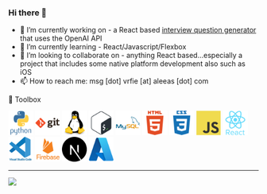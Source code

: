 ### Hi there 👋

<!--
**anonmouse1/anonmouse1** is a ✨ _special_ ✨ repository because its `README.md` (this file) appears on your GitHub profile.

Here are some ideas to get you started:
- 🤔 I’m looking for help with ... 
- 💬 Ask me about ...

-->
<!-- Your badges -->
- 🔭 I’m currently working on - a React based [interview question generator](https://openai-interview-question-generator.vercel.app/) that uses the OpenAI API
- 🌱 I’m currently learning - React/Javascript/Flexbox
- 👯 I’m looking to collaborate on - anything React based...especially a project that includes some native platform development also such as iOS
- 📫 How to reach me: msg [dot] vrfie [at] aleeas [dot] com


🧰 Toolbox
<p float="left">
    <img src="https://github.com/devicons/devicon/blob/master/icons/python/python-original-wordmark.svg" alt="Python Logo" width="50" height="50"/>
    <img src="https://github.com/devicons/devicon/blob/master/icons/git/git-original-wordmark.svg" alt="Git Logo" width="50" height="50"/>
    <img src="https://github.com/devicons/devicon/blob/master/icons/linux/linux-original.svg" alt="Linux Logo" width="50" height="50"/>
    <img src="https://github.com/devicons/devicon/blob/master/icons/bash/bash-original.svg" alt="Bash Logo" width="50" height="50"/>  
    <img src="https://github.com/devicons/devicon/blob/master/icons/mysql/mysql-original-wordmark.svg" alt="MySQL Logo" width="50" height="50"/>
    <img src="https://github.com/devicons/devicon/blob/master/icons/html5/html5-plain-wordmark.svg" alt="HTML5 Logo" width="50" height="50"/>
    <img src="https://github.com/devicons/devicon/blob/master/icons/css3/css3-plain-wordmark.svg" alt="CSS3 Logo" width="50" height="50"/>
    <img src="https://github.com/devicons/devicon/blob/master/icons/javascript/javascript-original.svg" alt="Javascript Logo" width="50" height="50"/>
    <img src="https://github.com/devicons/devicon/blob/master/icons/react/react-original-wordmark.svg" alt="React Logo" width="50" height="50"/>
    <img src="https://github.com/devicons/devicon/blob/master/icons/vscode/vscode-original-wordmark.svg" alt="VSCode Logo" width="50" height="50"/>
    <img src="https://github.com/devicons/devicon/blob/master/icons/firebase/firebase-plain-wordmark.svg" alt="Firebase Logo" width="50" height="50"/>
    <img src="https://github.com/devicons/devicon/blob/master/icons/nextjs/nextjs-original.svg" alt="Next.js Logo" width="50" height="50"/>
    <img src="https://github.com/devicons/devicon/blob/master/icons/azure/azure-original.svg" alt="Azure Logo" width="50" height="50"/>


                
  
</p>     

---

<p float="left">	
  <img height="250" src="https://github-readme-stats.vercel.app/api/top-langs/?username=anonmouse1&layout=compact&langs_count=10"/>	
</p>
